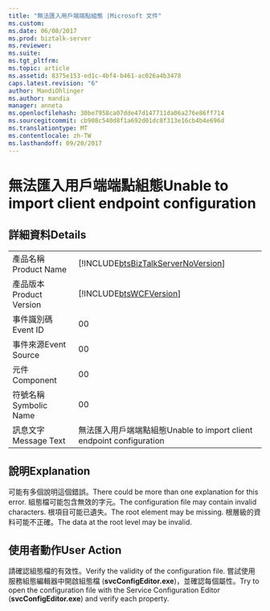```yaml
---
title: "無法匯入用戶端端點組態 |Microsoft 文件"
ms.custom: 
ms.date: 06/08/2017
ms.prod: biztalk-server
ms.reviewer: 
ms.suite: 
ms.tgt_pltfrm: 
ms.topic: article
ms.assetid: 8375e153-ed1c-4bf4-b461-ac026a4b3478
caps.latest.revision: "6"
author: MandiOhlinger
ms.author: mandia
manager: anneta
ms.openlocfilehash: 30be7958ca07dde47d147711da06a276e86ff714
ms.sourcegitcommit: cb908c540d8f1a692d01dc8f313e16cb4b4e696d
ms.translationtype: MT
ms.contentlocale: zh-TW
ms.lasthandoff: 09/20/2017
---
```

# <a name="unable-to-import-client-endpoint-configuration"></a><span data-ttu-id="003f2-102">無法匯入用戶端端點組態</span><span class="sxs-lookup"><span data-stu-id="003f2-102">Unable to import client endpoint configuration</span></span>
## <a name="details"></a><span data-ttu-id="003f2-103">詳細資料</span><span class="sxs-lookup"><span data-stu-id="003f2-103">Details</span></span>  
  
|||  
|-|-|  
|<span data-ttu-id="003f2-104">產品名稱</span><span class="sxs-lookup"><span data-stu-id="003f2-104">Product Name</span></span>|[!INCLUDE[btsBizTalkServerNoVersion](../includes/btsbiztalkservernoversion-md.md)]|  
|<span data-ttu-id="003f2-105">產品版本</span><span class="sxs-lookup"><span data-stu-id="003f2-105">Product Version</span></span>|[!INCLUDE[btsWCFVersion](../includes/btswcfversion-md.md)]|  
|<span data-ttu-id="003f2-106">事件識別碼</span><span class="sxs-lookup"><span data-stu-id="003f2-106">Event ID</span></span>|<span data-ttu-id="003f2-107">0</span><span class="sxs-lookup"><span data-stu-id="003f2-107">0</span></span>|  
|<span data-ttu-id="003f2-108">事件來源</span><span class="sxs-lookup"><span data-stu-id="003f2-108">Event Source</span></span>|<span data-ttu-id="003f2-109">0</span><span class="sxs-lookup"><span data-stu-id="003f2-109">0</span></span>|  
|<span data-ttu-id="003f2-110">元件</span><span class="sxs-lookup"><span data-stu-id="003f2-110">Component</span></span>|<span data-ttu-id="003f2-111">0</span><span class="sxs-lookup"><span data-stu-id="003f2-111">0</span></span>|  
|<span data-ttu-id="003f2-112">符號名稱</span><span class="sxs-lookup"><span data-stu-id="003f2-112">Symbolic Name</span></span>|<span data-ttu-id="003f2-113">0</span><span class="sxs-lookup"><span data-stu-id="003f2-113">0</span></span>|  
|<span data-ttu-id="003f2-114">訊息文字</span><span class="sxs-lookup"><span data-stu-id="003f2-114">Message Text</span></span>|<span data-ttu-id="003f2-115">無法匯入用戶端端點組態</span><span class="sxs-lookup"><span data-stu-id="003f2-115">Unable to import client endpoint configuration</span></span>|  
  
## <a name="explanation"></a><span data-ttu-id="003f2-116">說明</span><span class="sxs-lookup"><span data-stu-id="003f2-116">Explanation</span></span>  
 <span data-ttu-id="003f2-117">可能有多個說明這個錯誤。</span><span class="sxs-lookup"><span data-stu-id="003f2-117">There could be more than one explanation for this error.</span></span> <span data-ttu-id="003f2-118">組態檔可能包含無效的字元。</span><span class="sxs-lookup"><span data-stu-id="003f2-118">The configuration file may contain invalid characters.</span></span> <span data-ttu-id="003f2-119">根項目可能已遺失。</span><span class="sxs-lookup"><span data-stu-id="003f2-119">The root element may be missing.</span></span> <span data-ttu-id="003f2-120">根層級的資料可能不正確。</span><span class="sxs-lookup"><span data-stu-id="003f2-120">The data at the root level may be invalid.</span></span>  
  
## <a name="user-action"></a><span data-ttu-id="003f2-121">使用者動作</span><span class="sxs-lookup"><span data-stu-id="003f2-121">User Action</span></span>  
 <span data-ttu-id="003f2-122">請確認組態檔的有效性。</span><span class="sxs-lookup"><span data-stu-id="003f2-122">Verify the validity of the configuration file.</span></span> <span data-ttu-id="003f2-123">嘗試使用服務組態編輯器中開啟組態檔 (**svcConfigEditor.exe**)，並確認每個屬性。</span><span class="sxs-lookup"><span data-stu-id="003f2-123">Try to open the configuration file with the Service Configuration Editor (**svcConfigEditor.exe**) and verify each property.</span></span>